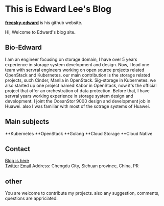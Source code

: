 # This is Edward Lee's Blog

**[freesky-edward](http://github.com/freesky-edward)** is his github website.

Hi,
Welcome to Edward's blog site.

## Bio-Edward
I am an engineer focusing on storage domain, I have over 5 years experience in storage system development and design. 
Now, I lead one team with servral engineers working on open source projects related OpenStack and Kubernetes. our main contribution is the storage related projects, such Cinder, Manila in OpenStack. Sig-storage in Kubernetes. we also started up one project named Kabor in OpenStack, now it's the official project that offer an orchestration of data protection.
Before that, I have servral years working experience in storage system design and development. I joint the OceanStor 9000 design and development job in Huawei. also I was familiar with most of the sotrage systems of Huawei.

## Main subjects

**Kubernetes
**OpenStack
**Golang
**Cloud Storage
**Cloud Native

## Contact

[Blog is here](https://freesky-edward.github.io)    
[Twitter](https://www.twitter.com/EdwardL0086)
[Email](mailto://freesky.edward@gmail.com)
Address: Chengdu City, Sichuan province, China, PR

## other

You are welcome to contribute my projects. also any suggestion, comments, questions are appriciated.
